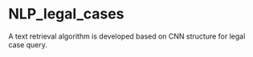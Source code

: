 # NLP_legal_cases
A text retrieval algorithm is developed based on CNN structure for legal case query.
